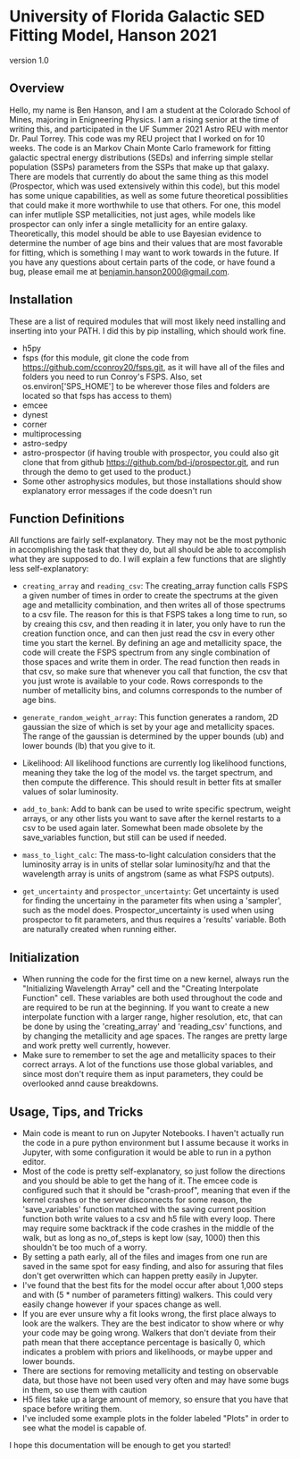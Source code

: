 University of Florida Galactic SED Fitting Model, Hanson 2021
=====
version 1.0

Overview
----------
Hello, my name is Ben Hanson, and I am a student at the Colorado School of Mines, majoring in Enigneering Physics. I am a rising senior at the time of writing this, and participated in the UF Summer 2021 Astro REU with mentor Dr. Paul Torrey. This code was my REU project that I worked on for 10 weeks. The code is an Markov Chain Monte Carlo framework for fitting galactic spectral energy distributions (SEDs) and inferring simple stellar population (SSPs) parameters from the SSPs that make up that galaxy. There are models that currently do about the same thing as this model (Prospector, which was used extensively within this code), but this model has some unique capabilities, as well as some future theoretical possiblities that could make it more worthwhile to use that others. For one, this model can infer mutliple SSP metallicities, not just ages, while models like prospector can only infer a single metallicity for an entire galaxy. Theoretically, this model should be able to use Bayesian evidence to determine the number of age bins and their values that are most favorable for fitting, which is something I may want to work towards in the future. If you have any questions about certain parts of the code, or have found a bug, please email me at benjamin.hanson2000@gmail.com. 

Installation
----------
These are a list of required modules that will most likely need installing and inserting into your PATH. I did this by pip installing, which should work fine. 

 * h5py
 * fsps (for this module, git clone the code from https://github.com/cconroy20/fsps.git, as it will have all of the files and folders you need to run Conroy's FSPS. Also, set os.environ['SPS_HOME'] to be wherever those files and folders are located so that fsps has access to them)
 * emcee
 * dynest
 * corner
 * multiprocessing
 * astro-sedpy
 * astro-prospector (if having trouble with prospector, you could also git clone that from github https://github.com/bd-j/prospector.git, and run through the demo to get used to the product.)
 * Some other astrophysics modules, but those installations should show explanatory error messages if the code doesn't run

Function Definitions
---------
All functions are fairly self-explanatory. They may not be the most pythonic in accomplishing the task that they do, but all should be able to accomplish what they are supposed to do. I will explain a few functions that are slightly less self-explanatory:

 * `creating_array` and `reading_csv`: The creating_array function calls FSPS a given number of times in order to create the spectrums at the given age and metallicity combination, and then writes all of those spectrums to a csv file. The reason for this is that FSPS takes a long time to run, so by creaing this csv, and then reading it in later, you only have to run the creation function once, and can then just read the csv in every other time you start the kernel. By defining an age and metallicity space, the code will create the FSPS spectrum from any single combination of those spaces and write them in order. The read function then reads in that csv, so make sure that whenever you call that function, the csv that you just wrote is available to your code. Rows corresponds to the number of metallicity bins, and columns corresponds to the number of age bins. 

 * `generate_random_weight_array`: This function generates a random, 2D gaussian the size of which is set by your age and metallicity spaces. The range of the gaussian is determined by the upper bounds (ub) and lower bounds (lb) that you give to it. 

 * Likelihood: All likelihood functions are currently log likelihood functions, meaning they take the log of the model vs. the target spectrum, and then compute the difference. This should result in better fits at smaller values of solar luminosity. 

 * `add_to_bank`: Add to bank can be used to write specific spectrum, weight arrays, or any other lists you want to save after the kernel restarts to a csv to be used again later. Somewhat been made obsolete by the save_variables function, but still can be used if needed.

 * `mass_to_light_calc`: The mass-to-light calculation considers that the luminosity array is in units of stellar solar luminosity/hz and that the wavelength array is units of angstrom (same as what FSPS outputs).

* `get_uncertainty` and `prospector_uncertainty`: Get uncertainty is used for finding the uncertainy in the parameter fits when using a 'sampler', such as the model does. Prospector_uncertainty is used when using prospector to fit parameters, and thus requires a 'results' variable. Both are naturally created when running either. 

Initialization
---------
- When running the code for the first time on a new kernel, always run the "Initializing Wavelength Array" cell and the "Creating Interpolate Function" cell. These variables are both used throughout the code and are required to be run at the beginning. If you want to create a new interpolate function with a larger range, higher resolution, etc, that can be done by using the 'creating_array' and 'reading_csv' functions, and by changing the metallicity and age spaces. The ranges are pretty large and work pretty well currently, however. 
- Make sure to remember to set the age and metallicity spaces to their correct arrays. A lot of  the functions use those global variables, and since most don't require them as input parameters, they could be overlooked annd cause breakdowns. 

Usage, Tips, and Tricks
---------
- Main code is meant to run on Jupyter Notebooks. I haven't actually run the code in a pure python environment but I assume because it works in Jupyter, with some configuration it would be able to run in a python editor. 
- Most of the code is pretty self-explanatory, so just follow the directions and you should be able to get the hang of it. The emcee code is configured such that it should be "crash-proof", meaning that even if the kernel crashes or the server disconnects for some reason, the 'save_variables' function matched with the saving current position function both write values to a csv and h5 file with every loop. There may require some backtrack if the code crashes in the middle of the walk, but as long as no_of_steps is kept low (say, 1000) then this shouldn't be too much of a worry. 
- By setting a path early, all of the files and images from one run are saved in the same spot for easy finding, and also for assuring that files don't get overwritten which can happen pretty easily in Jupyter.
- I've found that the best fits for the model occur after about 1,000 steps and with (5 * number of parameters fitting) walkers. This could very easily change however if your spaces change as well. 
- If you are ever unsure why a fit looks wrong, the first place always to look are the walkers. They are the best indicator to show where or why your code may be going wrong. Walkers that don't deviate from their path mean that there acceptance percentage is basically 0, which indicates a problem with priors and likelihoods, or maybe upper and lower bounds. 
- There are sections for removing metallicity and testing on observable data, but those have not been used very often and may have some bugs in them, so use them with caution
- H5 files take up a large amount of memory, so ensure that you have that space before writing them. 
- I've included some example plots in the folder labeled "Plots" in order to see what the model is capable of. 


I hope this documentation will be enough to get you started!



